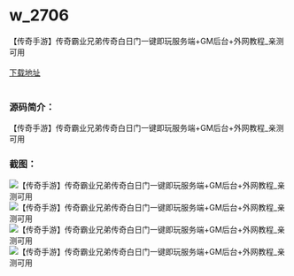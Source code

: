 # w_2706
【传奇手游】传奇霸业兄弟传奇白日门一键即玩服务端+GM后台+外网教程_亲测可用
<br/></br>
[下载地址](https://www.uuid2.com/2706.html "下载地址")
<br/></br>
<h3>源码简介：</h3>
<p>【传奇手游】传奇霸业兄弟传奇白日门一键即玩服务端+GM后台+外网教程_亲测可用<p>
<h3>截图：</h3>
<img src="https://www.uuid2.com/wp-content/uploads/img/202105/8271a93737.jpg" alt="【传奇手游】传奇霸业兄弟传奇白日门一键即玩服务端+GM后台+外网教程_亲测可用"><img src="https://www.uuid2.com/wp-content/uploads/img/202105/40199fe671.jpg" alt="【传奇手游】传奇霸业兄弟传奇白日门一键即玩服务端+GM后台+外网教程_亲测可用"><img src="https://www.uuid2.com/wp-content/uploads/img/202105/da2c3a8587.jpg" alt="【传奇手游】传奇霸业兄弟传奇白日门一键即玩服务端+GM后台+外网教程_亲测可用"><img src="https://www.uuid2.com/wp-content/uploads/img/202105/28fb843899.jpg" alt="【传奇手游】传奇霸业兄弟传奇白日门一键即玩服务端+GM后台+外网教程_亲测可用">
